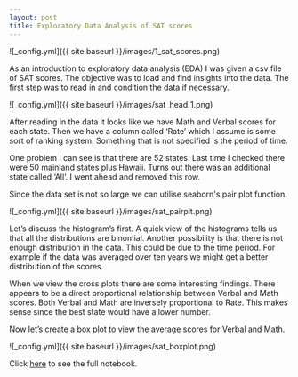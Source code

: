 ```yaml
---
layout: post
title: Exploratory Data Analysis of SAT scores
---
```


![_config.yml]({{ site.baseurl }}/images/1_sat_scores.png)

As an introduction to exploratory data analysis (EDA) I was given a csv file of SAT scores.  The objective was to load and find insights into the data.  The first step was to read in and condition the data if necessary.

![_config.yml]({{ site.baseurl }}/images/sat_head_1.png)

After reading in the data it looks like we have Math and Verbal scores for each state.  Then we have a column called ‘Rate’ which I assume is some sort of ranking system.  Something that is not specified is the period of time.

One problem I can see is that there are 52 states.  Last time I checked there were 50 mainland states plus Hawaii.  Turns out there was an additional state called ‘All’.  I went ahead and removed this row. 

Since the data set is not so large we can utilise seaborn's pair plot function.

![_config.yml]({{ site.baseurl }}/images/sat_pairplt.png)

Let’s discuss the histogram’s first.  A quick view of the histograms tells us that all the distributions are binomial.  Another possibility is that there is not enough distribution in the data.  This could be due to the time period.  For example if the data was averaged over ten years we might get a better distribution of the scores.  

When we view the cross plots there are some interesting findings.  There appears to be a direct proportional relationship between Verbal and Math scores.  Both Verbal and Math are inversely proportional to Rate.  This makes sense since the best state would have a lower number. 

Now let’s create a box plot to view the average scores for Verbal and Math.

![_config.yml]({{ site.baseurl }}/images/sat_boxplot.png)


Click [here](https://github.com/jpatra78/General-Assembly/blob/master/2_eda_sat_scores/project-2_eda_satscores_druguse.ipynb) to see the full notebook.
